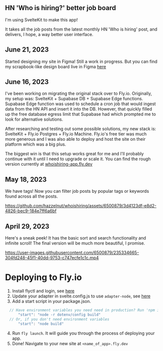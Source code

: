 ## HN 'Who is hiring?' better job board

I'm using SvelteKit to make this app!

It takes all the job posts from the latest monthly HN 'Who is hiring' post, and delivers, I hope, a way better user interface.

## June 21, 2023

Started designing my site in Figma! Still a work in progress. But you can find my scrapbook-like design board live in Figma [here](https://www.figma.com/file/6oFzUK7XW7ZraniN5Yu0so/whoishiring?type=design&node-id=0%3A1&t=o6l0XFyVDSyPRLKu-1)


## June 16, 2023

I've been working on migrating the original stack over to Fly.io. Originally, my setup was: SvelteKit + Supabase DB + Supabase Edge functions. Supabase Edge function was used to schedule a cron job that would ingest data from the HN API and insert it into the DB. However, that quickly filled up the free database egress limit that Supabase had which prompted me to look for alternative solutions. 

After researching and testing out some possible solutions, my new stack is: SvelteKit + Fly.io Postgres + Fly.io Machine. Fly.io's free tier was much more generous and I was also able to deploy and host the site on their platform which was a big plus.

The biggest win is that this setup works great for me and I'll probably continue with it until I need to upgrade or scale it.
You can find the rough version currently at [whoishiring-app.fly.dev](https://whoishiring-app.fly.dev)

## May 18, 2023
We have tags! Now you can filter job posts by popular tags or keywords found across all the posts.

https://github.com/hazzelnut/whoishiring/assets/6500879/3d4123df-e8d2-4826-bec9-184e7ff6a6bf


## April 29, 2023
Here's a sneak peek! It has the basic sort and search functionality and infinite scroll!
The final version will be much more beautiful, I promise.

https://user-images.githubusercontent.com/6500879/235334665-304fd248-45f1-40dd-9753-c747ecfe1c1c.mp4

# Deploying to Fly.io

1. Install flyctl and login, see [here](https://fly.io/docs/hands-on/install-flyctl/)
2. Update your adapter in svelte.config.js to use `adapter-node`, see [here](https://kit.svelte.dev/docs/adapter-node)
3. Add a start script in your package.json. 
  ```js
    // Have environment variables you need need in production? Run 'npm install dotenv'
		"start": "node -r dotenv/config build"
    // Or, if you don't need environment variables
		"start": "node build"
  ```
4. Run `fly launch`. It will guide you through the process of deploying your app.
5. Done! Navigate to your new site at `<name_of_app>.fly.dev`